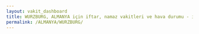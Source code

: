 ```yaml
---
layout: vakit_dashboard
title: WURZBURG, ALMANYA için iftar, namaz vakitleri ve hava durumu - ilçe/eyalet seç
permalink: /ALMANYA/WURZBURG/
---
```


<script type="text/javascript">
  var GLOBAL_COUNTRY = 'ALMANYA';
  var GLOBAL_CITY = 'WURZBURG';
  var GLOBAL_STATE = '';
  var lat = 72;
  var lon = 21;
</script>
